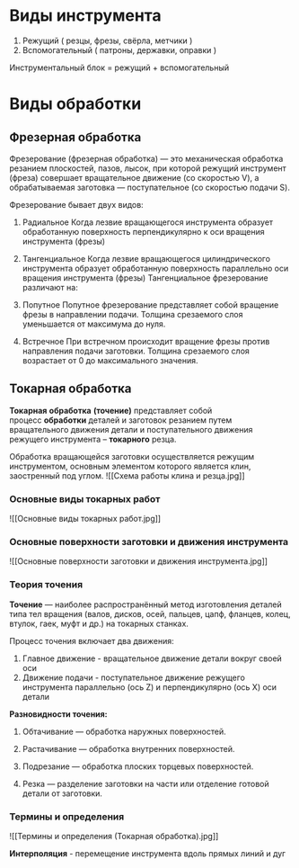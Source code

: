 # Виды инструмента
1. Режущий ( резцы, фрезы, свёрла, метчики )
2. Вспомогательный ( патроны, державки, оправки )

Инструментальный блок = режущий + вспомогательный

# Виды обработки
## Фрезерная обработка
Фрезерование (фрезерная обработка) — это механическая обработка резанием плоскостей, пазов, лысок, при которой режущий инструмент (фреза) совершает вращательное движение (со скоростью V), а обрабатываемая заготовка — поступательное (со скоростью подачи S).

Фрезерование бывает двух видов:
1. Радиальное
Когда лезвие вращающегося инструмента образует обработанную поверхность перпендикулярно к оси вращения инструмента (фрезы)

2. Тангенциальное
Когда лезвие вращающегося цилиндрического инструмента образует обработанную поверхность параллельно оси вращения инструмента (фрезы)
Тангенциальное фрезерование различают на:
1. Попутное
Попутное фрезерование представляет собой вращение фрезы в направлении подачи. Толщина срезаемого слоя уменьшается от максимума до нуля.
2. Встречное
При встречном происходит вращение фрезы против направления подачи заготовки. Толщина срезаемого слоя возрастает от 0 до максимального значения. 

## Токарная обработка
**Токарная** **обработка** **(точение)** представляет собой процесс **обработки** деталей и заготовок резанием путем вращательного движения детали и поступательного движения режущего инструмента – **токарного** резца.

Обработка вращающейся заготовки осуществляется режущим инструментом, основным элементом которого является клин, заостренный под углом.
![[Схема работы клина и резца.jpg]]

### Основные виды токарных работ
![[Основные виды токарных работ.jpg]]

### Основные поверхности заготовки и движения инструмента
![[Основные поверхности заготовки и движения инструмента.jpg]]





### Теория точения
**Точение** — наиболее распространённый метод изготовления деталей типа тел вращения (валов, дисков, осей, пальцев, цапф, фланцев, колец, втулок, гаек, муфт и др.) на токарных станках.

Процесс точения включает два движения:
1. Главное движение - вращательное движение детали вокруг своей оси
2. Движение подачи - поступательное движение режущего инструмента параллельно (ось Z) и перпендикулярно (ось X) оси детали


**Разновидности точения:**

1. Обтачивание — обработка наружных поверхностей.
    
2. Растачивание — обработка внутренних поверхностей.
    
3. Подрезание — обработка плоских торцевых поверхностей.
    
4. Резка — разделение заготовки на части или отделение готовой детали от заготовки.


### Термины и определения
![[Термины и определения (Токарная обработка).jpg]]

**Интерполяция** - перемещение инструмента вдоль прямых линий и дуг